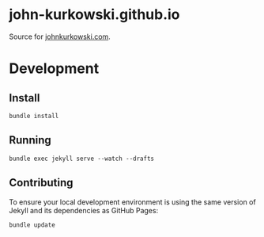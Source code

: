 # john-kurkowski.github.io

Source for [johnkurkowski.com](http://johnkurkowski.com).

# Development

## Install

    bundle install

## Running

    bundle exec jekyll serve --watch --drafts

## Contributing

To ensure your local development environment is using the same version of Jekyll and its dependencies as GitHub Pages:

    bundle update
